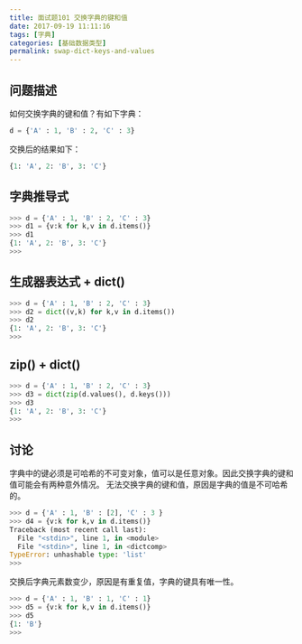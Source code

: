 ```yaml
---
title: 面试题101 交换字典的键和值
date: 2017-09-19 11:11:16
tags: [字典]
categories: [基础数据类型]
permalink: swap-dict-keys-and-values
---
```

## 问题描述 ##
如何交换字典的键和值？有如下字典：
```python
d = {'A' : 1, 'B' : 2, 'C' : 3}
```
交换后的结果如下：
```python
{1: 'A', 2: 'B', 3: 'C'}
```
<!-- more -->
## 字典推导式 ##
```python
>>> d = {'A' : 1, 'B' : 2, 'C' : 3}
>>> d1 = {v:k for k,v in d.items()}
>>> d1
{1: 'A', 2: 'B', 3: 'C'}
>>> 
```
## 生成器表达式 + dict() ##
```python
>>> d = {'A' : 1, 'B' : 2, 'C' : 3}
>>> d2 = dict((v,k) for k,v in d.items())
>>> d2
{1: 'A', 2: 'B', 3: 'C'}
>>> 
```
## zip() + dict() ##
```python
>>> d = {'A' : 1, 'B' : 2, 'C' : 3}
>>> d3 = dict(zip(d.values(), d.keys()))
>>> d3
{1: 'A', 2: 'B', 3: 'C'}
>>> 
```
## 讨论 ##
字典中的键必须是可哈希的不可变对象，值可以是任意对象。因此交换字典的键和值可能会有两种意外情况。
无法交换字典的键和值，原因是字典的值是不可哈希的。
```python
>>> d = {'A' : 1, 'B' : [2], 'C' : 3 }
>>> d4 = {v:k for k,v in d.items()}
Traceback (most recent call last):
  File "<stdin>", line 1, in <module>
  File "<stdin>", line 1, in <dictcomp>
TypeError: unhashable type: 'list'
>>> 
```
交换后字典元素数变少，原因是有重复值，字典的键具有唯一性。
```python
>>> d = {'A' : 1, 'B' : 1, 'C' : 1}
>>> d5 = {v:k for k,v in d.items()}
>>> d5
{1: 'B'}
>>> 
```